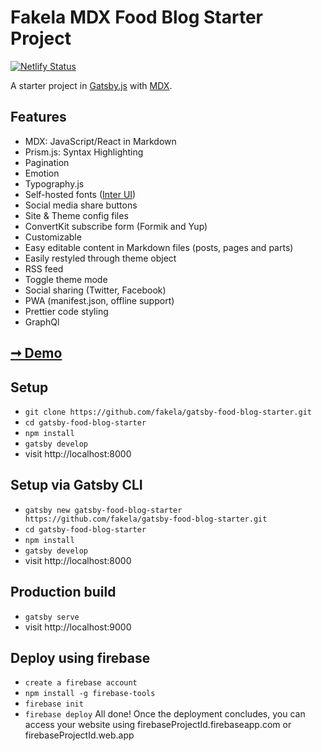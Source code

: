 # Fakela MDX Food Blog Starter Project


[![Netlify Status](https://api.netlify.com/api/v1/badges/c9ac63e4-56e0-4d31-a1c5-22ea022eccce/deploy-status)](https://app.netlify.com/sites/fakela-gatsby-foodblog/deploys)


A starter project in [Gatsby.js](https://www.gatsbyjs.org/) with [MDX](https://github.com/mdx-js/mdx).


## Features

- MDX: JavaScript/React in Markdown
- Prism.js: Syntax Highlighting
- Pagination
- Emotion
- Typography.js
- Self-hosted fonts ([Inter UI](https://rsms.me/inter/))
- Social media share buttons
- Site & Theme config files
- ConvertKit subscribe form (Formik and Yup)
- Customizable
- Easy editable content in Markdown files (posts, pages and parts)
- Easily restyled through theme object
- RSS feed
- Toggle theme mode
- Social sharing (Twitter, Facebook)
- PWA (manifest.json, offline support)
- Prettier code styling
- GraphQl

## [➞ Demo](http://gatsby-fakela-food-blog.surge.sh/)

## Setup

- `git clone https://github.com/fakela/gatsby-food-blog-starter.git`
- `cd gatsby-food-blog-starter`
- `npm install`
- `gatsby develop`
- visit http://localhost:8000

## Setup via Gatsby CLI

- `gatsby new gatsby-food-blog-starter https://github.com/fakela/gatsby-food-blog-starter.git`
- `cd gatsby-food-blog-starter`
- `npm install`
- `gatsby develop`
- visit http://localhost:8000

## Production build
- `gatsby serve `
- visit http://localhost:9000

## Deploy using firebase
- `create a firebase account`
- `npm install -g firebase-tools`
- `firebase init`
- `firebase deploy`
All done! Once the deployment concludes, you can access your website using firebaseProjectId.firebaseapp.com or firebaseProjectId.web.app
